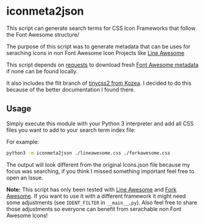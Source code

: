 # iconmeta2json

This script can generate search terms for CSS Icon Frameworks that follow the Font Awesome structure/

The purpose of this script was to generate metadata that can be uses for seraching icons in non Font Awesome Icon Projects like [Line Awesome](https://github.com/icons8/line-awesome)

This script depends on [requests](https://github.com/psf/requests) to download fresh [Font Awesome metadata](https://raw.githubusercontent.com/FortAwesome/Font-Awesome/master/metadata/icons.json) if none can be found locally.

It also includes the flit branch of [tinycss2 from Kozea](https://github.com/Kozea/tinycss2/tree/flit). I decided to do this because of the better documentation I found there.

## Usage

Simply execute this module with your Python 3 interpreter and add all CSS files you want to add to your search term index file:

For example:

```bash
python3 -m iconmeta2json ./lineawesome.css ./forkawesome.css
```

The output will look different from the original Icons.json file because my focus was searching, if you think I missed something important feel free to open an Issue.

**Note:** This script has only been tested with [Line Awesome](https://github.com/icons8/line-awesome) and [Fork Awesome](https://github.com/ForkAwesome/Fork-Awesome). If you want to use it with a different framework it might need some adjustments (see `IDENT_FILTER` in `__main__.py`). Also feel free to share those adjustments so everyone can benefit from serachable non Font Awesome Icons!